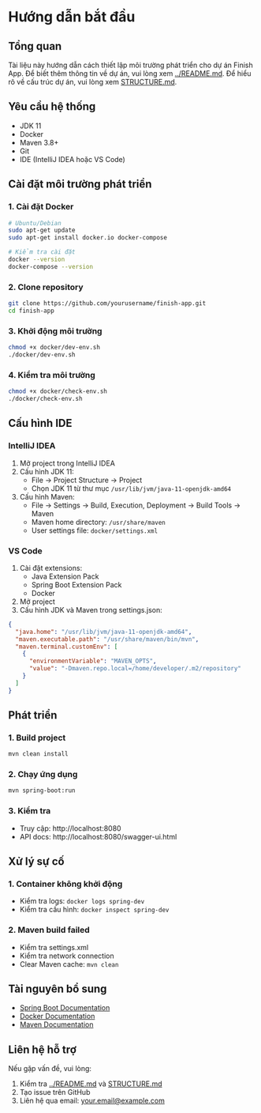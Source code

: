 # Hướng dẫn bắt đầu

## Tổng quan
Tài liệu này hướng dẫn cách thiết lập môi trường phát triển cho dự án Finish App. Để biết thêm thông tin về dự án, vui lòng xem [../README.md](../README.md). Để hiểu rõ về cấu trúc dự án, vui lòng xem [STRUCTURE.md](STRUCTURE.md).

## Yêu cầu hệ thống
- JDK 11
- Docker
- Maven 3.8+
- Git
- IDE (IntelliJ IDEA hoặc VS Code)

## Cài đặt môi trường phát triển

### 1. Cài đặt Docker
```bash
# Ubuntu/Debian
sudo apt-get update
sudo apt-get install docker.io docker-compose

# Kiểm tra cài đặt
docker --version
docker-compose --version
```

### 2. Clone repository
```bash
git clone https://github.com/yourusername/finish-app.git
cd finish-app
```

### 3. Khởi động môi trường
```bash
chmod +x docker/dev-env.sh
./docker/dev-env.sh
```

### 4. Kiểm tra môi trường
```bash
chmod +x docker/check-env.sh
./docker/check-env.sh
```

## Cấu hình IDE

### IntelliJ IDEA
1. Mở project trong IntelliJ IDEA
2. Cấu hình JDK 11:
   - File -> Project Structure -> Project
   - Chọn JDK 11 từ thư mục `/usr/lib/jvm/java-11-openjdk-amd64`
3. Cấu hình Maven:
   - File -> Settings -> Build, Execution, Deployment -> Build Tools -> Maven
   - Maven home directory: `/usr/share/maven`
   - User settings file: `docker/settings.xml`

### VS Code
1. Cài đặt extensions:
   - Java Extension Pack
   - Spring Boot Extension Pack
   - Docker
2. Mở project
3. Cấu hình JDK và Maven trong settings.json:
```json
{
  "java.home": "/usr/lib/jvm/java-11-openjdk-amd64",
  "maven.executable.path": "/usr/share/maven/bin/mvn",
  "maven.terminal.customEnv": [
    {
      "environmentVariable": "MAVEN_OPTS",
      "value": "-Dmaven.repo.local=/home/developer/.m2/repository"
    }
  ]
}
```

## Phát triển

### 1. Build project
```bash
mvn clean install
```

### 2. Chạy ứng dụng
```bash
mvn spring-boot:run
```

### 3. Kiểm tra
- Truy cập: http://localhost:8080
- API docs: http://localhost:8080/swagger-ui.html

## Xử lý sự cố

### 1. Container không khởi động
- Kiểm tra logs: `docker logs spring-dev`
- Kiểm tra cấu hình: `docker inspect spring-dev`

### 2. Maven build failed
- Kiểm tra settings.xml
- Kiểm tra network connection
- Clear Maven cache: `mvn clean`

## Tài nguyên bổ sung
- [Spring Boot Documentation](https://docs.spring.io/spring-boot/docs/current/reference/html/)
- [Docker Documentation](https://docs.docker.com/)
- [Maven Documentation](https://maven.apache.org/guides/)

## Liên hệ hỗ trợ
Nếu gặp vấn đề, vui lòng:
1. Kiểm tra [../README.md](../README.md) và [STRUCTURE.md](STRUCTURE.md)
2. Tạo issue trên GitHub
3. Liên hệ qua email: your.email@example.com 

